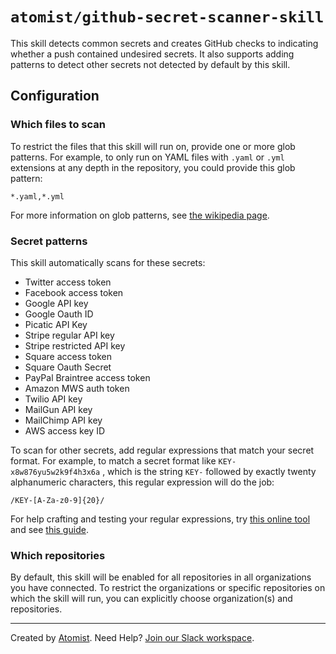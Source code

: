 # `atomist/github-secret-scanner-skill`
       
<!---atomist-skill-readme:start---> 

This skill detects common secrets and creates GitHub checks to indicating whether a push contained undesired secrets. It also supports adding patterns to detect other secrets not detected by default by this skill.
   
## Configuration 

### Which files to scan

To restrict the files that this skill will run on, provide one or more glob patterns. For example, to only run on YAML files with `.yaml` or `.yml` extensions at any depth in the repository, you could provide this glob pattern:

`*.yaml,*.yml`
 
For more information on glob patterns, see [the wikipedia page](https://en.wikipedia.org/wiki/Glob_(programming)).

### Secret patterns

This skill automatically scans for these secrets:

- Twitter access token
- Facebook access token
- Google API key 
- Google Oauth ID 
- Picatic API Key
- Stripe regular API key
- Stripe restricted API key
- Square access token
- Square Oauth Secret
- PayPal Braintree access token
- Amazon MWS auth token
- Twilio API key
- MailGun API key
- MailChimp API key
- AWS access key ID

To scan for other secrets, add regular expressions that match your secret format. For example, to match a secret format like `KEY-x8w876yu5w2k9f4h3x6a` , which is the string `KEY-` followed by exactly twenty alphanumeric characters, this regular expression will do the job:

`/KEY-[A-Za-z0-9]{20}/`

For help crafting and testing your regular expressions, try [this online tool](https://regex101.com/) and see [this guide](https://developer.mozilla.org/en-US/docs/Web/JavaScript/Guide/Regular_Expressions/Cheatsheet).

### Which repositories

By default, this skill will be enabled for all repositories in all organizations you have connected.
To restrict the organizations or specific repositories on which the skill will run, you can explicitly
choose organization(s) and repositories.
<!---atomist-skill-readme:end--->
---

Created by [Atomist][atomist].
Need Help?  [Join our Slack workspace][slack].

[atomist]: https://atomist.com/ (Atomist - How Teams Deliver Software)
[slack]: https://join.atomist.com/ (Atomist Community Slack) 
